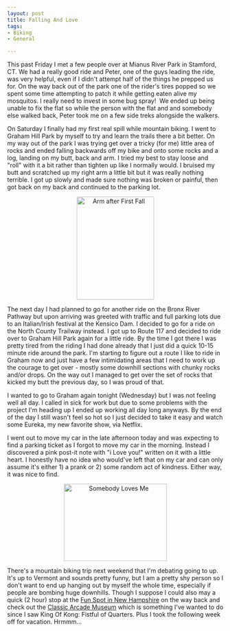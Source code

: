 ```yaml
--- 
layout: post
title: Falling And Love
tags: 
- Biking
- General

---
```

This past Friday I met a few people over at Mianus River Park in Stamford, CT. We had a really good ride and Peter, one of the guys leading the ride, was very helpful, even if I didn't attempt half of the things he prepped us for. On the way back out of the park one of the rider's tires popped so we spent some time attempting to patch it while getting eaten alive my mosquitos. I really need to invest in some bug spray!  We ended up being unable to fix the flat so while the person with the flat and and somebody else walked back, Peter took me on a few side treks alongside the walkers.

On Saturday I finally had my first real spill while mountain biking. I went to Graham Hill Park by myself to try and learn the trails there a bit better. On my way out of the park I was trying get over a tricky (for me) little area of rocks and ended falling backwards off my bike and onto some rocks and a log, landing on my butt, back and arm. I tried my best to stay loose and "roll" with it a bit rather than tighten up like I normally would. I bruised my butt and scratched up my right arm a little bit but it was really nothing terrible. I got up slowly and made sure nothing was broken or painful, then got back on my back and continued to the parking lot.
<p style="text-align:center;"><a title="Arm after First Fall by spilth, on Flickr" href="http://www.flickr.com/photos/spilth/3711117158/"><img class="aligncenter" src="http://farm3.static.flickr.com/2539/3711117158_ef40db0893_m.jpg" alt="Arm after First Fall" width="180" height="240" /></a></p>

The next day I had planned to go for another ride on the Bronx River Pathway but upon arriving was greeted with traffic and full parking lots due to an Italian/Irish festival at the Kensico Dam.  I decided to go for a ride on the North County Trailway instead. I got up to Route 117 and decided to ride over to Graham Hill Park again for a little ride. By the time I got there I was pretty tired from the riding I had done already that I just did a quick 10-15 minute ride around the park. I'm starting to figure out a route I like to ride in Graham now and just have a few intimidating areas that I need to work up the courage to get over - mostly some downhill sections with chunky rocks and/or drops. On the way out I managed to get over the set of rocks that kicked my butt the previous day, so I was proud of that.

I wanted to go to Graham again tonight (Wednesday) but I was not feeling well all day. I called in sick for work but due to some problems with the project I'm heading up I ended up working all day long anyways. By the end of the day I still wasn't feel so hot so I just decided to take it easy and watch some Eureka, my new favorite show, via Netflix.

I went out to move my car in the late afternoon today and was expecting to find a parking ticket as I forgot to move my car in the morning. Instead I discovered a pink post-it note with "i Love you!" written on it with a little heart. I honestly have no idea who would've left that on my car and can only assume it's either 1) a prank or 2) some random act of kindness. Either way, it was nice to find.
<p style="text-align:center;"><a title="Somebody Loves Me by spilth, on Flickr" href="http://www.flickr.com/photos/spilth/3723899925/"><img class="aligncenter" src="http://farm3.static.flickr.com/2640/3723899925_2398b9b9c2_m.jpg" alt="Somebody Loves Me" width="240" height="180" /></a></p>

There's a mountain biking trip next weekend that I'm debating going to up. It's up to Vermont and sounds pretty funny, but I am a pretty shy person so I don't want to end up hanging out by myself the whole time, especially if people are bombing huge downhills. Though I suppose I could also may a quick (2 hour) stop at the <a href="http://www.funspotnh.com/">Fun Spot in New Hampshire</a> on the way back and check out the <a href="http://www.classicarcademuseum.org/">Classic Arcade Museum</a> which is something I've wanted to do since I saw King Of Kong: Fistful of Quarters. Plus I took the following week off for vacation. Hrmmm...
